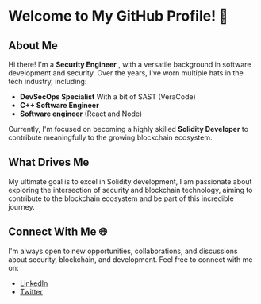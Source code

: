# Welcome to My GitHub Profile! 👋

## About Me

Hi there! I'm a **Security Engineer** , with a versatile background in software development and security. Over the years, I've worn multiple hats in the tech industry, including:

- **DevSecOps Specialist** With a bit of SAST (VeraCode)
- **C++ Software Engineer**  
- **Software engineer** (React and Node)  

Currently, I'm focused on becoming a highly skilled **Solidity Developer** to contribute meaningfully to the growing blockchain ecosystem. 

## What Drives Me

My ultimate goal is to excel in Solidity development, I am passionate about exploring the intersection of security and blockchain technology, aiming to contribute to the blockchain ecosystem and be part of this incredible journey.

## Connect With Me 🌐

I'm always open to new opportunities, collaborations, and discussions about security, blockchain, and development. Feel free to connect with me on:

- [LinkedIn](#https://www.linkedin.com/in/yassine-ferhane/)  
- [Twitter](#https://x.com/solidi_Toki)
